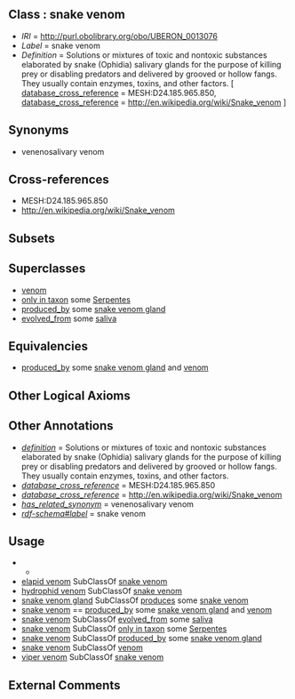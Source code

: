 
## Class : snake venom

 * *IRI* = http://purl.obolibrary.org/obo/UBERON_0013076
 * *Label* = snake venom
 * *Definition* = Solutions or mixtures of toxic and nontoxic substances elaborated by snake (Ophidia) salivary glands for the purpose of killing prey or disabling predators and delivered by grooved or hollow fangs. They usually contain enzymes, toxins, and other factors. [ [database_cross_reference](../../ef/oboInOwl#hasDbXref.md) = MESH:D24.185.965.850, [database_cross_reference](../../ef/oboInOwl#hasDbXref.md) = http://en.wikipedia.org/wiki/Snake_venom ]

## Synonyms

 * venenosalivary venom

## Cross-references

 * MESH:D24.185.965.850
 * http://en.wikipedia.org/wiki/Snake_venom

## Subsets


## Superclasses

 * [venom](../../UBERON/13/UBERON_0007113.md)
 * [only in taxon](../../RO/60/RO_0002160.md) some [Serpentes](../../NCBITaxon/70/NCBITaxon_8570.md)
 * [produced_by](../../RO/01/RO_0003001.md) some [snake venom gland](../../UBERON/76/UBERON_0008976.md)
 * [evolved_from](../../core#evolved/om/core#evolved_from.md) some [saliva](../../UBERON/36/UBERON_0001836.md)

## Equivalencies

 * [produced_by](../../RO/01/RO_0003001.md) some [snake venom gland](../../UBERON/76/UBERON_0008976.md) and [venom](../../UBERON/13/UBERON_0007113.md)

## Other Logical Axioms


## Other Annotations

 * *[definition](../../IAO/15/IAO_0000115.md)* = Solutions or mixtures of toxic and nontoxic substances elaborated by snake (Ophidia) salivary glands for the purpose of killing prey or disabling predators and delivered by grooved or hollow fangs. They usually contain enzymes, toxins, and other factors.
 * *[database_cross_reference](../../ef/oboInOwl#hasDbXref.md)* = MESH:D24.185.965.850
 * *[database_cross_reference](../../ef/oboInOwl#hasDbXref.md)* = http://en.wikipedia.org/wiki/Snake_venom
 * *[has_related_synonym](../../ym/oboInOwl#hasRelatedSynonym.md)* = venenosalivary venom
 * *[rdf-schema#label](../../el/rdf-schema#label.md)* = snake venom

## Usage

 * -
 * [elapid venom](../../UBERON/06/UBERON_0013106.md) SubClassOf [snake venom](../../UBERON/76/UBERON_0013076.md)
 * [hydrophid venom](../../UBERON/10/UBERON_0013110.md) SubClassOf [snake venom](../../UBERON/76/UBERON_0013076.md)
 * [snake venom gland](../../UBERON/76/UBERON_0008976.md) SubClassOf [produces](../../RO/00/RO_0003000.md) some [snake venom](../../UBERON/76/UBERON_0013076.md)
 * [snake venom](../../UBERON/76/UBERON_0013076.md) == [produced_by](../../RO/01/RO_0003001.md) some [snake venom gland](../../UBERON/76/UBERON_0008976.md) and [venom](../../UBERON/13/UBERON_0007113.md)
 * [snake venom](../../UBERON/76/UBERON_0013076.md) SubClassOf [evolved_from](../../core#evolved/om/core#evolved_from.md) some [saliva](../../UBERON/36/UBERON_0001836.md)
 * [snake venom](../../UBERON/76/UBERON_0013076.md) SubClassOf [only in taxon](../../RO/60/RO_0002160.md) some [Serpentes](../../NCBITaxon/70/NCBITaxon_8570.md)
 * [snake venom](../../UBERON/76/UBERON_0013076.md) SubClassOf [produced_by](../../RO/01/RO_0003001.md) some [snake venom gland](../../UBERON/76/UBERON_0008976.md)
 * [snake venom](../../UBERON/76/UBERON_0013076.md) SubClassOf [venom](../../UBERON/13/UBERON_0007113.md)
 * [viper venom](../../UBERON/12/UBERON_0013112.md) SubClassOf [snake venom](../../UBERON/76/UBERON_0013076.md)

## External Comments

